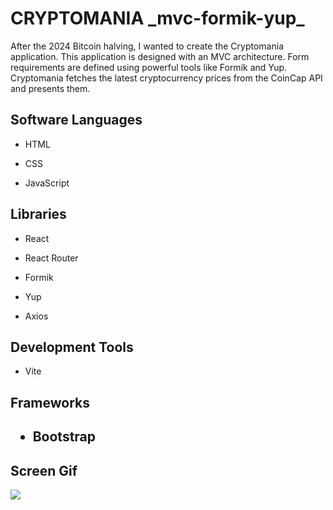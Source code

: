 <h1>CRYPTOMANIA _mvc-formik-yup_</h1>

After the 2024 Bitcoin halving, I wanted to create the Cryptomania application. This application is designed with an MVC architecture. Form requirements are defined using powerful tools like Formik and Yup. Cryptomania fetches the latest cryptocurrency prices from the CoinCap API and presents them.

<h2> Software Languages </h2>

- HTML

- CSS

- JavaScript

<h2> Libraries </h2>

- React

- React Router

- Formik

- Yup

- Axios

<h2> Development Tools </h2>

- Vite

<h2> Frameworks <h2>

- Bootstrap

<h2> Screen Gif </h2>

![](cryptomania.gif)

